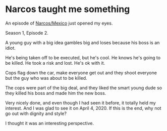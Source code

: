 # Narcos taught me something
An episode of <a href="https://www.theverge.com/2020/2/14/21138189/narcos-mexico-review-netflix-season-two">Narcos/Mexico</a> just opened my eyes. 

Season 1, Episode 2.

A young guy with a big idea gambles big and loses because his boss is an idiot.

He's being taken off to be executed, but he's cool. He knows he's going to be killed. He took a risk and lost. He's ok with it.

Cops flag down the car, make everyone get out and they shoot everyone but the guy who was about to be killed.

The cops were part of the big deal, and they liked the smart young dude so they killed his boss and made him the new boss.

Very nicely done, and even though I had seen it before, it totally held my interest. And I was glad to see it on April 4, 2020. If this is the end, why not go out with dignity and style?

I thought it was an interesting perspective.

